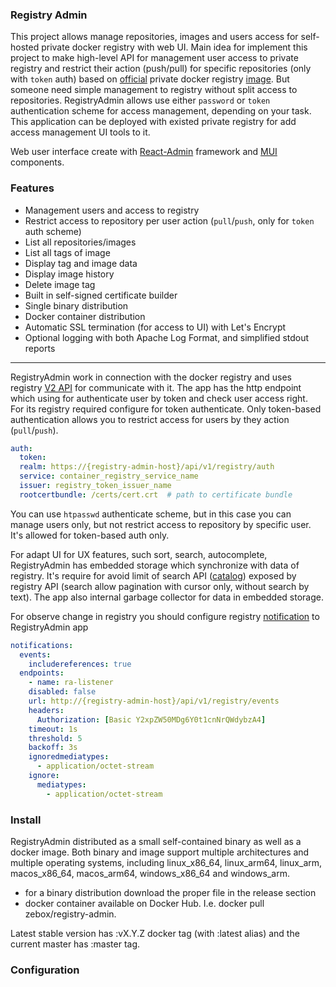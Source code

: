 ### Registry Admin
This  project allows manage repositories, images and users access  for self-hosted private docker registry with web UI. 
Main idea for implement this project to make high-level API for management user access to private registry 
and restrict their action (push/pull) for specific repositories (only with `token` auth) based 
on [official](https://docs.docker.com/registry/) private docker registry [image](https://hub.docker.com/_/registry). 
But someone need simple management to registry without split access to repositories. 
RegistryAdmin allows use either `password` or `token` authentication scheme for access management, 
depending on your task.  This application can be deployed with existed private registry for add access management 
UI tools to it.

Web user interface create with [React-Admin](https://marmelab.com/react-admin) framework and [MUI](https://mui.com/) components.

### Features
* Management users and access to registry
* Restrict access to repository per user action (`pull`/`push`, only for `token` auth scheme)
* List all repositories/images
* List all tags of image
* Display tag and image data
* Display image history
* Delete image tag
* Built in self-signed certificate builder
* Single binary distribution
* Docker container distribution
* Automatic SSL termination (for access to UI) with Let's Encrypt
* Optional logging with both Apache Log Format, and simplified stdout reports

---

RegistryAdmin work in connection with the docker registry and uses registry
[V2 API](https://docs.docker.com/registry/spec/api/) for communicate with it. The app has 
the http endpoint which using for authenticate user by token and check user access right.  
For its registry required configure for token authenticate. Only token-based authentication 
allows you to restrict access for users by they action (`pull`/`push`).
```yml
auth:
  token:
  realm: https://{registry-admin-host}/api/v1/registry/auth
  service: container_registry_service_name
  issuer: registry_token_issuer_name
  rootcertbundle: /certs/cert.crt  # path to certificate bundle
```
You can use `htpasswd` authenticate scheme, but in this case you can manage users only, 
but not restrict access to repository by specific user. It's allowed for token-based auth only.

For adapt UI for UX features, such sort, search, autocomplete, RegistryAdmin has embedded storage
which synchronize with data of registry. It's require for avoid limit of search API 
([catalog](https://docs.docker.com/registry/spec/api/#catalog)) exposed by registry API 
(search allow pagination with cursor only, without search by text). The app also internal 
garbage collector for data in embedded storage.

For observe change in registry you should configure registry [notification](https://docs.docker.com/registry/configuration/#notifications) 
to RegistryAdmin app
```yml
notifications:
  events:
    includereferences: true
  endpoints:
    - name: ra-listener
    disabled: false
    url: http://{registry-admin-host}/api/v1/registry/events
    headers:
      Authorization: [Basic Y2xpZW50MDg6Y0t1cnNrQWdybzA4]  
    timeout: 1s
    threshold: 5
    backoff: 3s
    ignoredmediatypes:
      - application/octet-stream
    ignore:
      mediatypes:
        - application/octet-stream
```

### Install
RegistryAdmin distributed as a small self-contained binary as well as a docker image. 
Both binary and image support multiple architectures and multiple operating systems,
including linux_x86_64, linux_arm64, linux_arm, macos_x86_64, macos_arm64, windows_x86_64 
and windows_arm. 

* for a binary distribution download the proper file in the release section
* docker container available on Docker Hub. I.e. docker pull zebox/registry-admin.

Latest stable version has :vX.Y.Z docker tag (with :latest alias) and the current master has :master tag.

### Configuration
